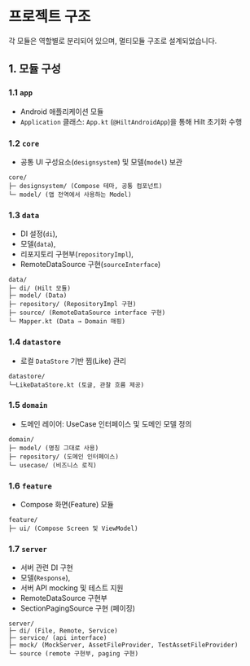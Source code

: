 # 프로젝트 구조

각 모듈은 역할별로 분리되어 있으며, 멀티모듈 구조로 설계되었습니다.


## 1. 모듈 구성

### 1.1 `app`
- Android 애플리케이션 모듈
- `Application` 클래스: `App.kt` (`@HiltAndroidApp`)을 통해 Hilt 초기화 수행

### 1.2 `core`
- 공통 UI 구성요소(`designsystem`) 및 모델(`model`) 보관

```
core/
├─ designsystem/ (Compose 테마, 공통 컴포넌트)
└─ model/ (앱 전역에서 사용하는 Model)
```

### 1.3 `data`
- DI 설정(`di`),
- 모델(`data`),
- 리포지토리 구현부(`repositoryImpl`),
- RemoteDataSource 구현(`sourceInterface`)

```
data/
├─ di/ (Hilt 모듈)
├─ model/ (Data)
├─ repository/ (RepositoryImpl 구현)
├─ source/ (RemoteDataSource interface 구현)
└─ Mapper.kt (Data → Domain 매핑)
```

### 1.4 `datastore`
- 로컬 `DataStore` 기반 찜(Like) 관리

```
datastore/
└─LikeDataStore.kt (토글, 관찰 흐름 제공)
```

### 1.5 `domain`
- 도메인 레이어: UseCase 인터페이스 및 도메인 모델 정의

```
domain/
├─ model/ (명칭 그대로 사용)
├─ repository/ (도메인 인터페이스)
└─ usecase/ (비즈니스 로직)
```

### 1.6 `feature`
- Compose 화면(Feature) 모듈

```
feature/
├─ ui/ (Compose Screen 및 ViewModel)
```

### 1.7 `server`
- 서버 관련 DI 구현
- 모델(`Response`),
- 서버 API mocking 및 테스트 지원
- RemoteDataSource 구현부
- SectionPagingSource 구현 (페이징)
```
server/
├─ di/ (File, Remote, Service)
├─ service/ (api interface)
├─ mock/ (MockServer, AssetFileProvider, TestAssetFileProvider)
└─ source (remote 구현부, paging 구현)
```

